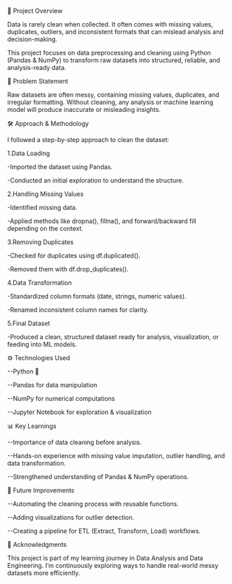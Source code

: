 📖 Project Overview

Data is rarely clean when collected. It often comes with missing values, duplicates, outliers, and inconsistent formats that can mislead analysis and decision-making.

This project focuses on data preprocessing and cleaning using Python (Pandas & NumPy) to transform raw datasets into structured, reliable, and analysis-ready data.

🔎 Problem Statement

Raw datasets are often messy, containing missing values, duplicates, and irregular formatting. Without cleaning, any analysis or machine learning model will produce inaccurate or misleading insights.

🛠️ Approach & Methodology

I followed a step-by-step approach to clean the dataset:

1.Data Loading

-Imported the dataset using Pandas.

-Conducted an initial exploration to understand the structure.

2.Handling Missing Values

-Identified missing data.

-Applied methods like dropna(), fillna(), and forward/backward fill depending on the context.

3.Removing Duplicates

-Checked for duplicates using df.duplicated().

-Removed them with df.drop_duplicates().

4.Data Transformation

-Standardized column formats (date, strings, numeric values).

-Renamed inconsistent column names for clarity.

5.Final Dataset

-Produced a clean, structured dataset ready for analysis, visualization, or feeding into ML models.

⚙️ Technologies Used

--Python 🐍

--Pandas for data manipulation

--NumPy for numerical computations

--Jupyter Notebook for exploration & visualization

📊 Key Learnings

--Importance of data cleaning before analysis.

--Hands-on experience with missing value imputation, outlier handling, and data transformation.

--Strengthened understanding of Pandas & NumPy operations.

🚀 Future Improvements

--Automating the cleaning process with reusable functions.

--Adding visualizations for outlier detection.

--Creating a pipeline for ETL (Extract, Transform, Load) workflows.

🙌 Acknowledgments

This project is part of my learning journey in Data Analysis and Data Engineering. I’m continuously exploring ways to handle real-world messy datasets more efficiently.

